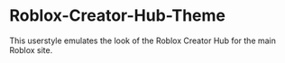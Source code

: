 # Roblox-Creator-Hub-Theme
This userstyle emulates the look of the Roblox Creator Hub for the main Roblox site.
